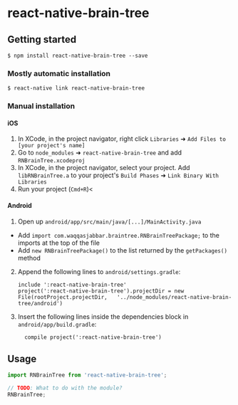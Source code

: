 
# react-native-brain-tree

## Getting started

`$ npm install react-native-brain-tree --save`

### Mostly automatic installation

`$ react-native link react-native-brain-tree`

### Manual installation


#### iOS

1. In XCode, in the project navigator, right click `Libraries` ➜ `Add Files to [your project's name]`
2. Go to `node_modules` ➜ `react-native-brain-tree` and add `RNBrainTree.xcodeproj`
3. In XCode, in the project navigator, select your project. Add `libRNBrainTree.a` to your project's `Build Phases` ➜ `Link Binary With Libraries`
4. Run your project (`Cmd+R`)<

#### Android

1. Open up `android/app/src/main/java/[...]/MainActivity.java`
  - Add `import com.waqqasjabbar.braintree.RNBrainTreePackage;` to the imports at the top of the file
  - Add `new RNBrainTreePackage()` to the list returned by the `getPackages()` method
2. Append the following lines to `android/settings.gradle`:
  	```
  	include ':react-native-brain-tree'
  	project(':react-native-brain-tree').projectDir = new File(rootProject.projectDir, 	'../node_modules/react-native-brain-tree/android')
  	```
3. Insert the following lines inside the dependencies block in `android/app/build.gradle`:
  	```
      compile project(':react-native-brain-tree')
  	```


## Usage
```javascript
import RNBrainTree from 'react-native-brain-tree';

// TODO: What to do with the module?
RNBrainTree;
```
  